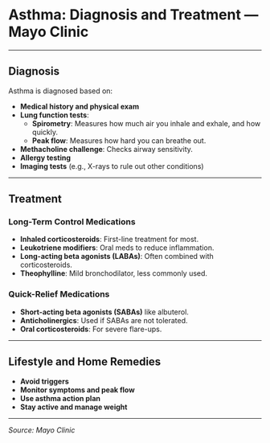 # Asthma: Diagnosis and Treatment — Mayo Clinic

---

## Diagnosis

Asthma is diagnosed based on:

- **Medical history and physical exam**
- **Lung function tests**:
  - **Spirometry**: Measures how much air you inhale and exhale, and how quickly.
  - **Peak flow**: Measures how hard you can breathe out.
- **Methacholine challenge**: Checks airway sensitivity.
- **Allergy testing**
- **Imaging tests** (e.g., X-rays to rule out other conditions)

---

## Treatment

### Long-Term Control Medications

- **Inhaled corticosteroids**: First-line treatment for most.
- **Leukotriene modifiers**: Oral meds to reduce inflammation.
- **Long-acting beta agonists (LABAs)**: Often combined with corticosteroids.
- **Theophylline**: Mild bronchodilator, less commonly used.

### Quick-Relief Medications

- **Short-acting beta agonists (SABAs)** like albuterol.
- **Anticholinergics**: Used if SABAs are not tolerated.
- **Oral corticosteroids**: For severe flare-ups.

---

## Lifestyle and Home Remedies

- **Avoid triggers**
- **Monitor symptoms and peak flow**
- **Use asthma action plan**
- **Stay active and manage weight**

---

_Source: Mayo Clinic_  
